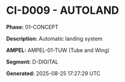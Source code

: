 # CI-D009 - AUTOLAND

**Phase:** 01-CONCEPT

**Description:** Automatic landing system

**AMPEL:** AMPEL-01-TUW (Tube and Wing)

**Segment:** D-DIGITAL

**Generated:** 2025-08-25 17:27:29 UTC
